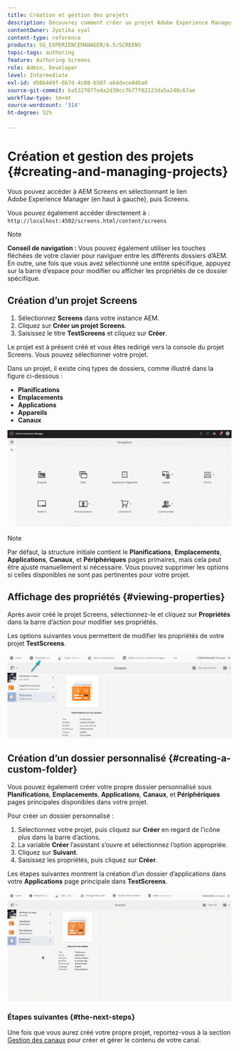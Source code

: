 ```yaml
---
title: Création et gestion des projets
description: Découvrez comment créer un projet Adobe Experience Manager Screens.
contentOwner: Jyotika syal
content-type: reference
products: SG_EXPERIENCEMANAGER/6.5/SCREENS
topic-tags: authoring
feature: Authoring Screens
role: Admin, Developer
level: Intermediate
exl-id: d98b449f-6b7d-4c08-b507-a64dece84ba8
source-git-commit: ba5327077e4a2d30cc7b77f02123da5a240c67ae
workflow-type: tm+mt
source-wordcount: '314'
ht-degree: 52%

---
```


# Création et gestion des projets {#creating-and-managing-projects}

Vous pouvez accéder à AEM Screens en sélectionnant le lien Adobe Experience Manager (en haut à gauche), puis Screens.

Vous pouvez également accéder directement à : `http://localhost:4502/screens.html/content/screens`

>[!NOTE]
>**Conseil de navigation :**
>Vous pouvez également utiliser les touches fléchées de votre clavier pour naviguer entre les différents dossiers d’AEM. En outre, une fois que vous avez sélectionné une entité spécifique, appuyez sur la barre d’espace pour modifier ou afficher les propriétés de ce dossier spécifique.

## Création d’un projet Screens

1. Sélectionnez **Screens** dans votre instance AEM.
1. Cliquez sur **Créer un projet Screens**.
1. Saisissez le titre **TestScreens** et cliquez sur **Créer**.

Le projet est à présent créé et vous êtes redirigé vers la console du projet Screens. Vous pouvez sélectionner votre projet.

Dans un projet, il existe cinq types de dossiers, comme illustré dans la figure ci-dessous :

* **Planifications**
* **Emplacements**
* **Applications**
* **Appareils**
* **Canaux**

![player1](assets/create-project.gif)

>[!NOTE]
>
>Par défaut, la structure initiale contient le **Planifications**, **Emplacements**, **Applications**, **Canaux**, et **Périphériques** pages primaires, mais cela peut être ajusté manuellement si nécessaire. Vous pouvez supprimer les options si celles disponibles ne sont pas pertinentes pour votre projet.


## Affichage des propriétés {#viewing-properties}

Après avoir créé le projet Screens, sélectionnez-le et cliquez sur **Propriétés** dans la barre d’action pour modifier ses propriétés.

Les options suivantes vous permettent de modifier les propriétés de votre projet **TestScreens**.

![image](assets/create-project2.png)

## Création d’un dossier personnalisé {#creating-a-custom-folder}

Vous pouvez également créer votre propre dossier personnalisé sous **Planifications**, **Emplacements**, **Applications**, **Canaux**, et **Périphériques** pages principales disponibles dans votre projet.

Pour créer un dossier personnalisé :

1. Sélectionnez votre projet, puis cliquez sur **Créer** en regard de l’icône plus dans la barre d’actions.
1. La variable **Créer** l’assistant s’ouvre et sélectionnez l’option appropriée.
1. Cliquez sur **Suivant**.
1. Saisissez les propriétés, puis cliquez sur **Créer**.

Les étapes suivantes montrent la création d’un dossier d’applications dans votre **Applications** page principale dans **TestScreens**.

![player2-1](assets/create-project3.gif)

### Étapes suivantes {#the-next-steps}

Une fois que vous aurez créé votre propre projet, reportez-vous à la section [Gestion des canaux](managing-channels.md) pour créer et gérer le contenu de votre canal.
